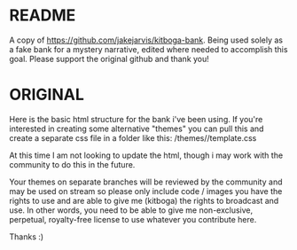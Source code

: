 # README
A copy of https://github.com/jakejarvis/kitboga-bank. Being used solely as a fake bank for a mystery narrative, edited where needed to accomplish this goal. 
Please support the original github and thank you!

# ORIGINAL
Here is the basic html structure for the bank i've been using. 
If you're interested in creating some alternative "themes" you can pull this and create a separate
css file in a folder like this: /themes/<yourtheme>/template.css 

At this time I am not looking to update the html, though i may work with the community to do this in the future. 

Your themes on separate branches will be reviewed by the community and may be used on stream so please only include code / images you have the rights to use and are able to give me (kitboga) the rights to broadcast and use. In other words, you need to be able to give me non-exclusive, perpetual, royalty-free license to use whatever you contribute here.   

Thanks :)
